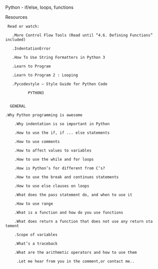    Python - if/else, loops, functions

   Resources

     Read or watch:

       .More Control Flow Tools (Read until “4.6. Defining Functions”       included)

       .IndentationError

       .How To Use String Formatters in Python 3

       .Learn to Program

       .Learn to Program 2 : Looping

       .Pycodestyle – Style Guide for Python Code

              PYTHON3


      GENERAL
        
	.Why Python programming is awesome

        .Why indentation is so important in Python

        .How to use the if, if ... else statements

        .How to use comments

        .How to affect values to variables

        .How to use the while and for loops

        .How is Python’s for different from C‘s?

        .How to use the break and continues statements

        .How to use else clauses on loops

        .What does the pass statement do, and when to use it

        .How to use range

        .What is a function and how do you use functions

        .What does return a function that does not use any return sta        tement

        .Scope of variables

        .What’s a traceback

        .What are the arithmetic operators and how to use them
       
         .Let me hear from you in the comment,or contact me..

